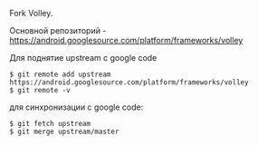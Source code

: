 Fork Volley.

Основной репозиторий - https://android.googlesource.com/platform/frameworks/volley


Для поднятие upstream с google code

	$ git remote add upstream https://android.googlesource.com/platform/frameworks/volley
	$ git remote -v

для синхронизации с google code:

	$ git fetch upstream
	$ git merge upstream/master
